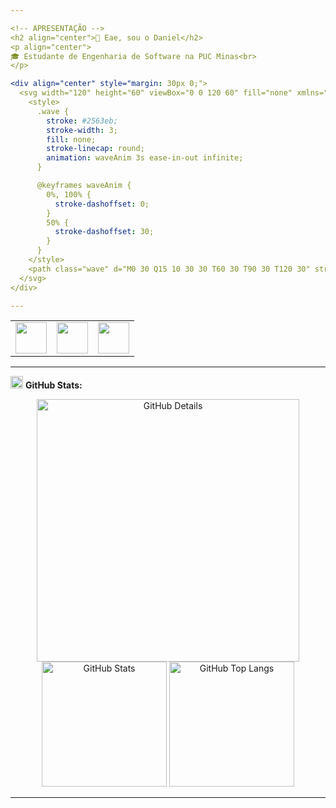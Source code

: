 ```yaml
---

<!-- APRESENTAÇÃO -->
<h2 align="center">👋 Eae, sou o Daniel</h2>
<p align="center">
🎓 Estudante de Engenharia de Software na PUC Minas<br>
</p>

<div align="center" style="margin: 30px 0;">
  <svg width="120" height="60" viewBox="0 0 120 60" fill="none" xmlns="http://www.w3.org/2000/svg">
    <style>
      .wave {
        stroke: #2563eb;
        stroke-width: 3;
        fill: none;
        stroke-linecap: round;
        animation: waveAnim 3s ease-in-out infinite;
      }

      @keyframes waveAnim {
        0%, 100% {
          stroke-dashoffset: 0;
        }
        50% {
          stroke-dashoffset: 30;
        }
      }
    </style>
    <path class="wave" d="M0 30 Q15 10 30 30 T60 30 T90 30 T120 30" stroke-dasharray="30" stroke-dashoffset="0"/>
  </svg>
</div>

---
```


<!-- ÍCONES DE CONTATO -->
<div align="center">
<table>
<tr>
<td>
<a href="https://github.com/daniel-alv-1" target="_blank" rel="noopener noreferrer">
<img src="https://github.githubassets.com/images/modules/logos_page/GitHub-Mark.png" width="50px" height="50px"/>
</a>
</td>
<td>
<a href="https://www.linkedin.com/in/daniel-alves-oliveira-2b29b0318" target="_blank" rel="noopener noreferrer">
<img src="https://cdn-icons-png.flaticon.com/512/174/174857.png" width="50px" height="50px"/>
</a>
</td>
<td>
<a href="mailto:dnnn.alv@gmail.com?subject=Contato%20via%20GitHub&body=Olá%20Daniel,%20vi%20seu%20perfil%20no%20GitHub%20e%20gostaria%20de%20falar%20com%20você." target="_blank" rel="noopener noreferrer">
<img src="https://cdn-icons-png.flaticon.com/512/732/732200.png" width="50px" height="50px"/>
</a>
</td>
</tr>
</table>
</div>

---

<!-- ESTATÍSTICAS -->
<img height="20" alt="GIF" src="https://raw.githubusercontent.com/daniel-alv-1/daniel-alv-1/main/img/graphic.gif"/> **GitHub Stats:**

<div align="center">
<img alt="GitHub Details" width="420px" src="http://github-profile-summary-cards.vercel.app/api/cards/profile-details?username=daniel-alv-1&theme=github_dark"/>
<img alt="GitHub Stats" width="200px" src="http://github-profile-summary-cards.vercel.app/api/cards/stats?username=daniel-alv-1&theme=github_dark"/>
<img alt="GitHub Top Langs" width="200px" src="http://github-profile-summary-cards.vercel.app/api/cards/repos-per-language?username=daniel-alv-1&theme=github_dark"/>
</div>

---
